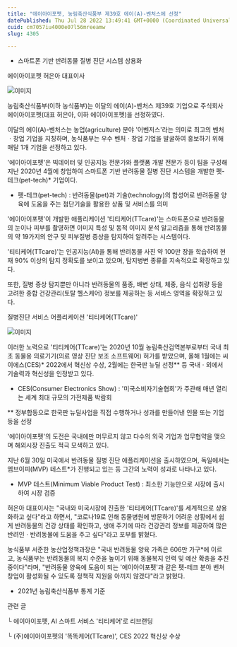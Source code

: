 ```yaml
---
title: "에이아이포펫, 농림축산식품부 제39호 에이(A)-벤처스에 선정"
datePublished: Thu Jul 28 2022 13:49:41 GMT+0000 (Coordinated Universal Time)
cuid: cm7057iu4000e07l56mreeamw
slug: 4305

---
```



- 스마트폰 기반 반려동물 질병 진단 시스템 상용화

에이아이포펫 허은아 대표이사

![이미지](https://cdn.hashnode.com/res/hashnode/image/upload/v1739257831662/9850dbf4-078e-44d9-a67d-60551d4a2198.png)

농림축산식품부(이하 농식품부)는 이달의 에이(A)-벤처스 제39호 기업으로 주식회사 에이아이포펫(대표 허은아, 이하 에이아이포펫)을 선정하였다.

이달의 에이(A)-벤처스는 농업(agriculture) 분야 '어벤저스'라는 의미로 최고의 벤처ㆍ창업 기업을 지칭하며, 농식품부는 우수 벤처ㆍ창업 기업을 발굴하여 홍보하기 위해 매달 1개 기업을 선정하고 있다.

'에이아이포펫'은 빅데이터 및 인공지능 전문가와 플랫폼 개발 전문가 등이 팀을 구성해 지난 2020년 4월에 창업하여 스마트폰 기반 반려동물 질병 진단 시스템을 개발한 펫-테크(pet-tech)* 기업이다.

* 펫-테크(pet-tech) : 반려동물(pet)과 기술(technology)의 합성어로 반려동물 양육에 도움을 주는 첨단기술을 활용한 상품 및 서비스를 의미

'에이아이포펫'이 개발한 애플리케이션 '티티케어(TTcare)'는 스마트폰으로 반려동물의 눈이나 피부를 촬영하면 이미지 특성 및 동적 이미지 분석 알고리즘을 통해 반려동물의 약 19가지의 안구 및 피부질병 증상을 탐지하여 알려주는 시스템이다.

'티티케어(TTcare)'는 인공지능(AI)을 통해 반려동물 사진 약 100만 장을 학습하여 현재 90% 이상의 탐지 정확도를 보이고 있으며, 탐지병변 종류를 지속적으로 확장하고 있다.

또한, 질병 증상 탐지뿐만 아니라 반려동물의 품종, 배변 상태, 체중, 음식 섭취량 등을 고려한 종합 건강관리(토탈 헬스케어) 정보를 제공하는 등 서비스 영역을 확장하고 있다.

질병진단 서비스 어플리케이션 '티티케어(TTcare)'

![이미지](https://cdn.hashnode.com/res/hashnode/image/upload/v1739257833926/b61a67be-1a34-4dc8-a1c6-21c2e6f01520.png)

이러한 노력으로 '티티케어(TTcare)'는 2020년 10월 농림축산검역본부로부터 국내 최초 동물용 의료기기(의료 영상 진단 보조 소프트웨어) 허가를 받았으며, 올해 1월에는 씨이에스(CES)* 2022에서 혁신상 수상, 2월에는 한국판 뉴딜 선정** 등 국내ㆍ외에서 기술력과 혁신성을 인정받고 있다.

* CES(Consumer Electronics Show) : '미국소비자기술협회'가 주관해 매년 열리는 세계 최대 규모의 가전제품 박람회

** 정부합동으로 한국판 뉴딜사업을 직접 수행하거나 성과를 만들어낸 인물 또는 기업 등을 선정

'에이아이포펫'의 도전은 국내에만 머무르지 않고 다수의 외국 기업과 업무협약을 맺으며 해외시장 진출도 적극 모색하고 있다.

지난 6월 30일 미국에서 반려동물 질병 진단 애플리케이션을 출시하였으며, 독일에서는 엠브이피(MVP) 테스트*가 진행되고 있는 등 그간의 노력이 성과로 나타나고 있다.

* MVP 테스트(Minimum Viable Product Test) : 최소한 기능만으로 시장에 출시하여 시장 검증

허은아 대표이사는 "국내와 미국시장에 진출한 '티티케어(TTcare)'를 세계적으로 상용화하고 싶다"라고 하면서, "코로나19로 인해 동물병원에 방문하기 어려운 상황에서 쉽게 반려동물의 건강 상태를 확인하고, 생애 주기에 따라 건강관리 정보를 제공하여 많은 반려인ㆍ반려동물에 도움을 주고 싶다"라고 포부를 밝혔다.

농식품부 서준한 농산업정책과장은 "국내 반려동물 양육 가족은 606만 가구*에 이르고, 농식품부는 반려동물의 복지 수준을 높이기 위해 동물복지 인력 및 예산 확충을 추진 중이다"라며, "반려동물 양육에 도움이 되는 '에이아이포펫'과 같은 펫-테크 분야 벤처창업이 활성화될 수 있도록 정책적 지원을 아끼지 않겠다"라고 밝혔다.

* 2021년 농림축산식품부 통계 기준

관련 글

└ 에이아이포펫, AI 스마트 서비스 '티티케어'로 리브랜딩

└ (주)에이아이포펫의 '똑똑케어(TTcare)', CES 2022 혁신상 수상